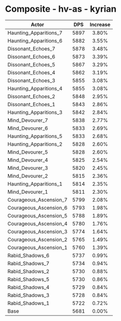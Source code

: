 # Composite - hv-as - kyrian
| Actor | DPS | Increase |
|---|:---:|:---:|
|Haunting_Apparitions_7|5897|3.80%|
|Haunting_Apparitions_6|5882|3.55%|
|Dissonant_Echoes_7|5878|3.48%|
|Dissonant_Echoes_6|5873|3.39%|
|Dissonant_Echoes_5|5867|3.29%|
|Dissonant_Echoes_4|5862|3.19%|
|Dissonant_Echoes_3|5855|3.08%|
|Haunting_Apparitions_4|5855|3.08%|
|Dissonant_Echoes_2|5848|2.95%|
|Dissonant_Echoes_1|5843|2.86%|
|Haunting_Apparitions_3|5842|2.84%|
|Mind_Devourer_7|5838|2.77%|
|Mind_Devourer_6|5833|2.69%|
|Haunting_Apparitions_5|5833|2.68%|
|Haunting_Apparitions_2|5828|2.60%|
|Mind_Devourer_5|5828|2.60%|
|Mind_Devourer_4|5825|2.54%|
|Mind_Devourer_3|5820|2.45%|
|Mind_Devourer_2|5815|2.36%|
|Haunting_Apparitions_1|5814|2.35%|
|Mind_Devourer_1|5811|2.30%|
|Courageous_Ascension_7|5799|2.08%|
|Courageous_Ascension_6|5793|1.98%|
|Courageous_Ascension_5|5788|1.89%|
|Courageous_Ascension_4|5780|1.76%|
|Courageous_Ascension_3|5774|1.64%|
|Courageous_Ascension_2|5765|1.49%|
|Courageous_Ascension_1|5760|1.39%|
|Rabid_Shadows_6|5737|0.99%|
|Rabid_Shadows_7|5734|0.94%|
|Rabid_Shadows_2|5730|0.88%|
|Rabid_Shadows_5|5730|0.86%|
|Rabid_Shadows_4|5729|0.84%|
|Rabid_Shadows_3|5728|0.84%|
|Rabid_Shadows_1|5722|0.72%|
|Base|5681|0.00%|
